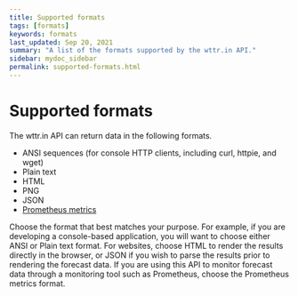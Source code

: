 ```yaml
---
title: Supported formats
tags: [formats]
keywords: formats
last_updated: Sep 20, 2021
summary: "A list of the formats supported by the wttr.in API."
sidebar: mydoc_sidebar
permalink: supported-formats.html
---
```


# Supported formats

The wttr.in API can return data in the following formats.

- ANSI sequences (for console HTTP clients, including curl, httpie, and wget)
- Plain text
- HTML
- PNG
- JSON
- [Prometheus metrics](https://prometheus.io/)

Choose the format that best matches your purpose. For example, if you are developing a console-based application, you will want to choose either ANSI or Plain text format. For websites, choose HTML to render the results directly in the browser, or JSON if you wish to parse the results prior to rendering the forecast data. If you are using this API to monitor forecast data through a monitoring tool such as Prometheus, choose the Prometheus metrics format.

